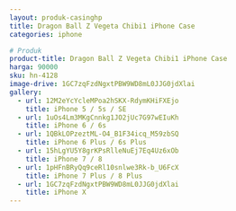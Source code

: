 ```yaml
---
layout: produk-casinghp
title: Dragon Ball Z Vegeta Chibi1 iPhone Case
categories: iphone

# Produk
product-title: Dragon Ball Z Vegeta Chibi1 iPhone Case
harga: 90000
sku: hn-4128
image-drive: 1GC7zqFzdNgxtPBW9WD8mL0JJG0jdXlai
gallery:
  - url: 12M2eYcYcleMPoa2hSKX-RdymKHiFXEjo
    title: iPhone 5 / 5s / SE
  - url: 1uOs4Lm3MKgCnnkg1JO2jUc7G97wEIuKh
    title: iPhone 6 / 6s
  - url: 1QBkLOPzeztML-O4_B1F34icq_M59zbSQ
    title: iPhone 6 Plus / 6s Plus
  - url: 15hLgYU5Y8grKPsRlleNuEj7Eq4Uz6xOb
    title: iPhone 7 / 8
  - url: 1pHFnBRyQq9ceRl10snlwe3Rk-b_U6FcX
    title: iPhone 7 Plus / 8 Plus
  - url: 1GC7zqFzdNgxtPBW9WD8mL0JJG0jdXlai
    title: iPhone X
---
```

